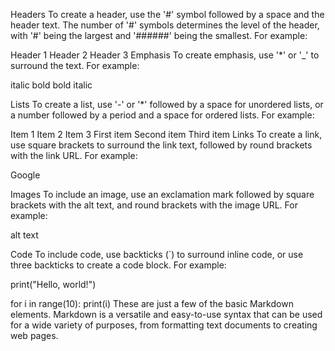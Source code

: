 Headers
To create a header, use the '#' symbol followed by a space and the header text. The number of '#' symbols determines the level of the header, with '#' being the largest and '######' being the smallest. For example:

Header 1
Header 2
Header 3
Emphasis
To create emphasis, use '*' or '_' to surround the text. For example:

italic
bold
bold italic

Lists
To create a list, use '-' or '*' followed by a space for unordered lists, or a number followed by a period and a space for ordered lists. For example:

Item 1
Item 2
Item 3
First item
Second item
Third item
Links
To create a link, use square brackets to surround the link text, followed by round brackets with the link URL. For example:

Google

Images
To include an image, use an exclamation mark followed by square brackets with the alt text, and round brackets with the image URL. For example:

alt text

Code
To include code, use backticks (`) to surround inline code, or use three backticks to create a code block. For example:

print("Hello, world!")

for i in range(10):
    print(i)
These are just a few of the basic Markdown elements. Markdown is a versatile and easy-to-use syntax that can be used for a wide variety of purposes, from formatting text documents to creating web pages.

